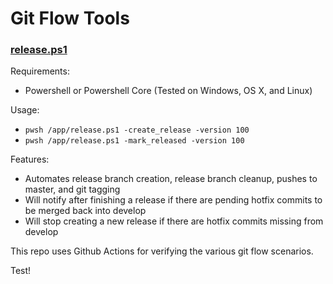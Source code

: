 # Git Flow Tools

### [release.ps1](./release.ps1)

Requirements:
- Powershell or Powershell Core (Tested on Windows, OS X, and Linux)

Usage:

- `pwsh /app/release.ps1 -create_release -version 100`
- `pwsh /app/release.ps1 -mark_released -version 100`

Features:

- Automates release branch creation, release branch cleanup, pushes to master, and git tagging
- Will notify after finishing a release if there are pending hotfix commits to be merged back into develop
- Will stop creating a new release if there are hotfix commits missing from develop

This repo uses Github Actions for verifying the various git flow scenarios.


Test!
